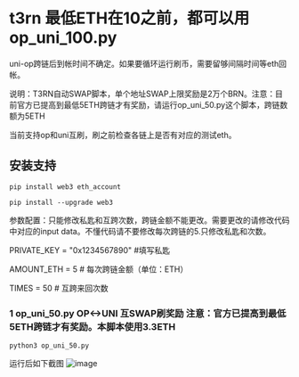 # t3rn  最低ETH在10之前，都可以用op_uni_100.py
uni-op跨链后到帐时间不确定。如果要循环运行刷币，需要留够间隔时间等eth回帐。

说明：T3RN自动SWAP脚本，单个地址SWAP上限奖励是2万个BRN。注意：目前官方已提高到最低5ETH跨链才有奖励，请运行op_uni_50.py这个脚本，跨链数额为5ETH

当前支持op和uni互刷，刷之前检查各链上是否有对应的测试eth。

## 安装支持
    pip install web3 eth_account

    pip install --upgrade web3

参数配置：只能修改私匙和互跨次数，跨链金额不能更改。需要更改的请修改代码中对应的input data。不懂代码请不要修改每次跨链的5.只修改私匙和次数。

   PRIVATE_KEY = "0x1234567890"  #填写私匙
   
   AMOUNT_ETH = 5  # 每次跨链金额（单位：ETH）
   
   TIMES = 50  # 互跨来回次数
   
### 1 op_uni_50.py OP<->UNI 互SWAP刷奖励 注意：官方已提高到最低5ETH跨链才有奖励。本脚本使用3.3ETH
    python3 op_uni_50.py
运行后如下截图
![image](https://github.com/user-attachments/assets/b84918fa-db30-41d1-b53c-e49541689c61)



